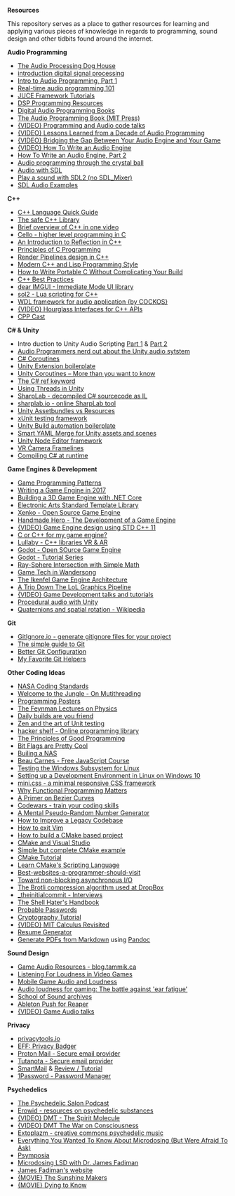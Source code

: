 **Resources**

This repository serves as a place to gather resources for learning and applying various pieces of knowledge in regards to programming, sound design and other tidbits found around the internet.

**Audio Programming**

- [The Audio Processing Dog House](https://www.objc.io/issues/24-audio/audio-dog-house/)
- [introduction digital signal processing](https://jackschaedler.github.io/circles-sines-signals/index.html)
- [Intro to Audio Programming, Part 1](https://blogs.msdn.microsoft.com/dawate/2009/06/22/intro-to-audio-programming-part-1-how-audio-data-is-represented/)
- [Real-time audio programming 101](http://www.rossbencina.com/code/real-time-audio-programming-101-time-waits-for-nothing)
- [JUCE Framework Tutorials](https://www.juce.com/learn/)
- [DSP Programming Resources](http://www.musicdsp.org/links.php)
- [Digital Audio Programming Books](http://www.polyhedric.com/software/amazon/dsp.htm)
- [The Audio Programming Book (MIT Press)](https://mitpress.mit.edu/books/audio-programming-book)
- [{VIDEO} Programming and Audio code talks](https://www.youtube.com/playlist?list=PLqrMQvig3uIu_a6dUIw_fabftEQ-_1kpF)
- [{VIDEO} Lessons Learned from a Decade of Audio Programming](http://www.gdcvault.com/play/1020452/Lessons-Learned-from-a-Decade)
- [{VIDEO} Bridging the Gap Between Your Audio Engine and Your Game](http://www.gdcvault.com/play/1020458/Bridging-the-Gap-Between-Your)
- [{VIDEO} How To Write an Audio Engine](http://www.gdcvault.com/play/1022060/How-to-Write-an-Audio)
- [How To Write an Audio Engine, Part 2](http://www.gdcvault.com/play/1024677/How-to-Write-an-Audio)
- [Audio programming through the crystal ball](https://www.develop-online.net/tools-and-tech/audio-programming-through-the-crystal-ball/0116844)
- [Audio with SDL](http://osdl.sourceforge.net/main/documentation/rendering/SDL-audio.html)
- [Play a sound with SDL2 (no SDL_Mixer)](https://gist.github.com/armornick/3447121)
- [SDL Audio Examples](http://sdl.beuc.net/sdl.wiki/Audio_Examples)

**C++**

- [C++ Language Quick Guide](https://viptechworld.blogspot.ca/2017/05/cpp-quick-guide-by-vtw.html?m=1)
- [The safe C++ Library](http://www.drdobbs.com/cpp/the-safe-c-library/214502214)
- [Brief overview of C++ in one video](http://www.newthinktank.com/2014/11/c-programming-tutorial/)
- [Cello - higher level programming in C](http://libcello.org/)
- [An Introduction to Reflection in C++](http://jackieokay.com/2017/04/13/reflection1.html)
- [Principles of C Programming](https://drewdevault.com/2017/03/15/How-I-learned-to-stop-worrying-and-love-C.html)
- [Render Pipelines design in C++](http://www.marti.works/render-pipelines-desing-in-c/)
- [Modern C++ and Lisp Programming Style](https://chriskohlhepp.wordpress.com/advanced-c-lisp/convergence-of-modern-cplusplus-and-lisp/)
- [How to Write Portable C Without Complicating Your Build](http://nullprogram.com/blog/2017/03/30/)
- [C++ Best Practices](https://github.com/lefticus/cppbestpractices)
- [dear IMGUI - Immediate Mode UI library](https://github.com/ocornut/imgui)
- [sol2 - Lua scripting for C++](https://github.com/ThePhD/sol2)
- [WDL framework for audio application {by COCKOS}](https://github.com/justinfrankel/WDL)
- [{VIDEO} Hourglass Interfaces for C++ APIs](https://www.youtube.com/watch?v=PVYdHDm0q6Y)
- [CPP Cast](http://cppcast.com/)

**C# & Unity**

- Intro duction to Unity Audio Scripting [Part 1](https://www.asoundeffect.com/game-audio-scripting/) & [Part 2](https://www.asoundeffect.com/game-audio-scripting-part-2/)
- [Audio Programmers nerd out about the Unity audio sytstem](https://forum.unity3d.com/threads/official-audio-improvements.390837/)
- [C# Coroutines](https://smellegantcode.wordpress.com/2008/04/09/coroutines-with-ienumerable-and-yield-return/)
- [Unity Extension boilerplate](https://github.com/kinifi/unity-extension-boilerplate)
- [Unity Coroutines – More than you want to know](http://twistedoakstudios.com/blog/Post83_coroutines-more-than-you-want-to-know)
- [The C# ref keyword](https://docs.microsoft.com/en-us/dotnet/csharp/language-reference/keywords/ref)
- [Using Threads in Unity](http://blog.theknightsofunity.com/using-threads-unity/)
- [SharpLab - decompiled C# sourcecode as IL](https://github.com/ashmind/SharpLab)
- [sharplab.io - online SharpLab tool](https://sharplab.io/)
- [Unity Assetbundles vs Resources](https://blogs.unity3d.com/2017/04/12/asset-bundles-vs-resources-a-memory-showdown/)
- [xUnit testing framework](https://github.com/xunit/xunit)
- [Unity Build automation boilerplate](https://github.com/jonathanpeppers/UnityBuild)
- [Smart YAML Merge for Unity assets and scenes](https://docs.unity3d.com/Manual/SmartMerge.html)
- [Unity Node Editor framework](https://github.com/Seneral/Node_Editor)
- [VR Camera Framelines](https://github.com/KellanHiggins/VRCameraFramelines)
- [Compiling C# at runtime](http://www.arcturuscollective.com/archives/22)

**Game Engines & Development**

- [Game Programming Patterns](http://gameprogrammingpatterns.com/)
- [Writing a Game Engine in 2017](http://www.randygaul.net/2017/02/24/writing-a-game-engine-in-2017/)
- [Building a 3D Game Engine with .NET Core](https://mellinoe.wordpress.com/2017/01/18/net-core-game-engine/)
- [Electronic Arts Standard Template Library](https://github.com/electronicarts/EASTL)
- [Xenko - Open Source Game Engine](http://xenko.com/)
- [Handmade Hero - The Development of a Game Engine](https://hero.handmade.network/episodes)
- [{VIDEO} Game Engine design using STD C++ 11](https://www.youtube.com/watch?v=8AjRD6mU96s&app=desktop)
- [C or C++ for my game engine?](http://crafn.kapsi.fi/new_engine.html)
- [Lullaby - C++ libraries VR & AR](https://github.com/google/lullaby)
- [Godot - Open SOurce Game Engine](https://godotengine.org/)
- [Godot - Tutorial Series](http://www.gamefromscratch.com/page/Godot-Game-Engine-tutorial-series.aspx)
- [Ray-Sphere Intersection with Simple Math](http://kylehalladay.com/blog/tutorial/math/2013/12/24/Ray-Sphere-Intersection.html)
- [Game Tech in Wandersong](https://wandersong.tumblr.com/tagged/howto)
- [The Ikenfel Game Engine Architecture](http://ikenfell.com/tools/)
- [A Trip Down The LoL Graphics Pipeline](https://engineering.riotgames.com/news/trip-down-lol-graphics-pipeline)
- [{VIDEO} Game Development talks and tutorials](https://www.youtube.com/playlist?list=PLqrMQvig3uIstqoR0dMYnd5GERnpIOlTx)
- [Procedural audio with Unity](https://www.develop-online.net/tools-and-tech/procedural-audio-with-unity/0117433)
- [Quaternions and spatial rotation - Wikipedia](https://en.wikipedia.org/wiki/Quaternions_and_spatial_rotation)

**Git**

- [GitIgnore.io - generate gitignore files for your project](https://www.gitignore.io/)
- [The simple guide to Git](https://rogerdudler.github.io/git-guide/)
- [Better Git Configuration](https://blog.scottnonnenberg.com/better-git-configuration/)
- [My Favorite Git Helpers](https://dev.to/andrew565/my-favorite-git-helpers)

**Other Coding Ideas**

- [NASA Coding Standards](http://www.rankred.com/nasa-coding-rules/)
- [Welcome to the Jungle - On Mutithreading](https://herbsutter.com/welcome-to-the-jungle/)
- [Programming Posters](https://github.com/corkami/pics)
- [The Feynman Lectures on Physics](http://www.feynmanlectures.caltech.edu/)
- [Daily builds are you friend](https://www.joelonsoftware.com/2001/01/27/daily-builds-are-your-friend/)
- [Zen and the art of Unit testing](https://marcin-chwedczuk.github.io/zen-and-the-art-of-unit-testing)
- [hacker shelf - Online programming library](http://hackershelf.com/browse/)
- [The Principles of Good Programming](https://www.artima.com/weblogs/viewpost.jsp?thread=331531)
- [Bit Flags are Pretty Cool](http://kylehalladay.com/blog/2013/04/21/Bit-Flags-Are-Pretty-Cool.html)
- [Builing a NAS](http://jro.io/nas/)
- [Beau Carnes - Free JavaScript Course](https://medium.freecodecamp.com/my-giant-javascript-basics-course-is-now-live-on-youtube-and-its-100-free-9020a21bbc27)
- [Testing the Windows Subsystem for Linux](https://blogs.msdn.microsoft.com/wsl/2017/04/11/testing-the-windows-subsystem-for-linux/)
- [Setting up a Development Environment in Linux on Windows 10](https://www.hanselman.com/blog/SettingUpAShinyDevelopmentEnvironmentWithinLinuxOnWindows10.aspx)
- [mini.css - a minimal responsive CSS framework](http://minicss.org/index.html)
- [Why Functional Programming Matters](https://hackernoon.com/why-functional-programming-matters-c647f56a7691)
- [A Primer on Bezier Curves](https://pomax.github.io/bezierinfo/#preface)
- [Codewars - train your coding skills](https://www.codewars.com/?language=cpp)
- [A Mental Pseudo-Random Number Generator](http://blog.yunwilliamyu.net/2011/08/14/mindhack-mental-math-pseudo-random-number-generators/)
- [How to Improve a Legacy Codebase](https://jacquesmattheij.com/improving-a-legacy-codebase)
- [How to exit Vim](https://medium.freecodecamp.com/one-out-of-every-20-000-stack-overflow-visitors-is-just-trying-to-exit-vim-5a6b6175e7b6)
- [How to build a CMake based project](http://preshing.com/20170511/how-to-build-a-cmake-based-project/)
- [CMake and Visual Studio](https://cognitivewaves.wordpress.com/cmake-and-visual-studio/)
- [Simple but complete CMake example](https://stackoverflow.com/questions/21163188/most-simple-but-complete-cmake-example)
- [CMake Tutorial](https://cmake.org/cmake-tutorial/)
- [Learn CMake's Scripting Language](http://preshing.com/20170522/learn-cmakes-scripting-language-in-15-minutes/)
- [Best-websites-a-programmer-should-visit](https://github.com/sdmg15/Best-websites-a-programmer-should-visit)
- [Toward non-blocking asynchronous I/O](https://lwn.net/Articles/724198/)
- [The Brotli compression algorithm used at DropBox](https://blogs.dropbox.com/tech/2017/04/deploying-brotli-for-static-content/)
- [_theinitialcommit - Interviews](https://theinitialcommit.com/)
- [The Shell Hater's Handbook](http://confreaks.tv/videos/gogaruco2010-the-shell-hater-s-handbook)
- [Probable Passwords](https://github.com/berzerk0/Probable-Wordlists)
- [Cryptography Tutorial](https://www.tutorialspoint.com/cryptography/index.htm)
- [{VIDEO} MIT Calculus Revisited](https://www.youtube.com/playlist?list=PL3B08AE665AB9002A)
- [Resume Generator](https://writecodeeveryday.github.io/projects/resumegen/)
- [Generate PDFs from Markdown](https://dev.to/martin_betz/generate-pdf-invoices-from-markdown-using-pandoc) using [Pandoc](http://pandoc.org/)

**Sound Design**

- [Game Audio Resources - blog.tammik.ca](http://blog.tammik.ca/2017/01/28/some-good-game-audio-resources/)
- [Listening For Loudness in Video Games](www.stephenschappler.com/2013/07/26/listening-for-loudness-in-video-games/)
- [Mobile Game Audio and Loudness](http://www.gamasutra.com/blogs/RobBridgett/20150311/225632/Adaptive_Audio_for_Mobile.php)
- [Audio loudness for gaming: The battle against 'ear fatigue'](https://www.develop-online.net/analysis/audio-loudness-for-gaming-the-battle-against-ear-fatigue/0201083)
- [School of Sound archives](http://www.schoolofsound.co.uk/sos/audio-and-video-archives/)
- [Ableton Push for Reaper](http://www.mossgrabers.de/Software/Push/Push.html)
- [{VIDEO} Game Audio talks](https://www.youtube.com/playlist?list=PLqrMQvig3uIv9y7R8E-o2e3SCdzYAhD0g)

**Privacy**

- [privacytools.io](https://privacytoolsio.github.io/privacytools.io/)
- [EFF: Privacy Badger](https://www.eff.org/privacybadger)
- [Proton Mail - Secure email provider](https://protonmail.com/)
- [Tutanota - Secure email provider](https://tutanota.com/)
- [SmartMail](https://www.startmail.com/en/) & [Review / Tutorial](https://anonymster.com/startmail-review-tutorial/)
- [1Password - Password Manager](https://1password.com/)

**Psychedelics**

- [The Psychedelic Salon Podcast](https://psychedelicsalon.com/)
- [Erowid - resources on psychedelic substances](https://erowid.org/new.php)
- [{VIDEO} DMT - The Spirit Molecule](https://www.youtube.com/watch?v=LtT6Xkk-kzk)
- [{VIDEO} DMT The War on Consciousness ](https://www.youtube.com/watch?v=MxvQusr9cwc)
- [Extoplazm - creative commons psychedelic music](http://www.ektoplazm.com/)
- [Everything You Wanted To Know About Microdosing (But Were Afraid To Ask)](http://www.huffingtonpost.com/entry/psychedelic-microdosing-research_us_569525afe4b09dbb4bac9db8)
- [Psymposia](https://www.psymposia.com)
- [Microdosing LSD with Dr. James Fadiman](http://smartdrugsmarts.com/episode-155-microdosing-lsd-james-fadiman/)
- [James Fadiman's website](http://jamesfadiman.com/)
- [{MOVIE} The Sunshine Makers](https://m.imdb.com/title/tt4456270/)
- [{MOVIE} Dying to Know](https://www.youtube.com/watch?v=iUPpypqWNgM)

